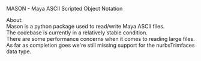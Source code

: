 MASON - Maya ASCII Scripted Object Notation  
  
About:  
Mason is a python package used to read/write Maya ASCII files.  
The codebase is currently in a relatively stable condition.  
There are some performance concerns when it comes to reading large files.  
As far as completion goes we're still missing support for the nurbsTrimfaces data type.  
